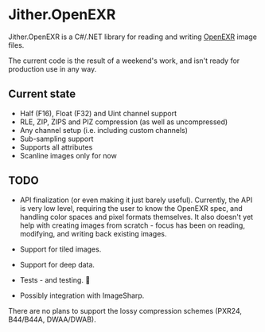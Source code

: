 # Jither.OpenEXR

Jither.OpenEXR is a C#/.NET library for reading and writing [OpenEXR](https://openexr.com/) image files.

The current code is the result of a weekend's work, and isn't ready for production use in any way.

Current state
-------------
* Half (F16), Float (F32) and Uint channel support
* RLE, ZIP, ZIPS and PIZ compression (as well as uncompressed)
* Any channel setup (i.e. including custom channels)
* Sub-sampling support
* Supports all attributes
* Scanline images only for now

TODO
----
* API finalization (or even making it just barely useful). Currently, the API is very low level, requiring the user to know the OpenEXR spec, and handling color spaces and pixel formats themselves. It also doesn't yet help with creating images from scratch - focus has been on reading, modifying, and writing back existing images.

* Support for tiled images.

* Support for deep data.

* Tests - and testing. 🤪

* Possibly integration with ImageSharp.

There are no plans to support the lossy compression schemes (PXR24, B44/B44A, DWAA/DWAB).
